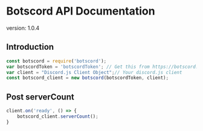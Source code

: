 # Botscord API Documentation
version: 1.0.4


## Introduction
```js
const botscord = require('botscord');
var botscordToken = 'botscordToken'; // Get this from https://botscord.xyz/bot/<botID>/settings
var client = "Discord.js Client Object";// Your discord.js client
const botscord_client = new botscord(botscordToken, client);

```


## Post serverCount
```js
client.on('ready', () => {
    botscord_client.serverCount();
}
```